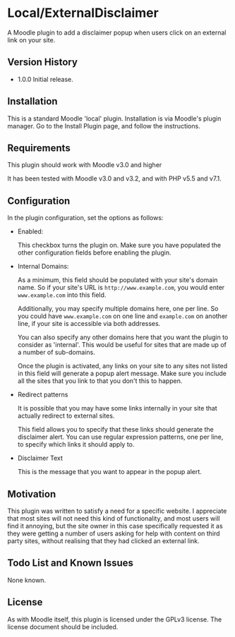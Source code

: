 Local/ExternalDisclaimer
========================

A Moodle plugin to add a disclaimer popup when users click on an external link on your site.


Version History
----------------

* 1.0.0     Initial release.


Installation
----------------

This is a standard Moodle 'local' plugin. Installation is via Moodle's plugin manager. Go to the Install Plugin page, and follow the instructions.


Requirements
------------

This plugin should work with Moodle v3.0 and higher

It has been tested with Moodle v3.0 and v3.2, and with PHP v5.5 and v7.1.


Configuration
-------------

In the plugin configuration, set the options as follows:

* Enabled:

  This checkbox turns the plugin on. Make sure you have populated the other configuration fields before enabling the plugin.

* Internal Domains:

  As a minimum, this field should be populated with your site's domain name. So if your site's URL is `http://www.example.com`, you would enter `www.example.com` into this field.

  Additionally, you may specify multiple domains here, one per line. So you could have `www.example.com` on one line and `example.com` on another line, if your site is accessible via both addresses.
  
  You can also specify any other domains here that you want the plugin to consider as 'internal'. This would be useful for sites that are made up of a number of sub-domains.
  
  Once the plugin is activated, any links on your site to any sites not listed in this field will generate a popup alert message. Make sure you include all the sites that you link to that you don't this to happen.

* Redirect patterns

  It is possible that you may have some links internally in your site that actually redirect to external sites.
  
  This field allows you to specify that these links should generate the disclaimer alert. You can use regular expression patterns, one per line, to specify which links it should apply to.

* Disclaimer Text

  This is the message that you want to appear in the popup alert.


Motivation
----------------

This plugin was written to satisfy a need for a specific website. I appreciate that most sites will not need this kind of functionality, and most users will find it annoying, but the site owner in this case specifically requested it as they were getting a number of users asking for help with content on third party sites, without realising that they had clicked an external link.


Todo List and Known Issues
--------------------------

None known.


License
----------------
As with Moodle itself, this plugin is licensed under the GPLv3 license. The license document should be included.
